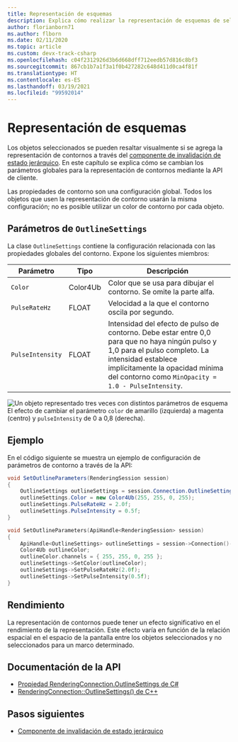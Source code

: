```yaml
---
title: Representación de esquemas
description: Explica cómo realizar la representación de esquemas de selección
author: florianborn71
ms.author: flborn
ms.date: 02/11/2020
ms.topic: article
ms.custom: devx-track-csharp
ms.openlocfilehash: c04f2312926d3b6d668dff712eedb57d816c8bf3
ms.sourcegitcommit: 867cb1b7a1f3a1f0b427282c648d411d0ca4f81f
ms.translationtype: HT
ms.contentlocale: es-ES
ms.lasthandoff: 03/19/2021
ms.locfileid: "99592014"
---
```

# <a name="outline-rendering"></a>Representación de esquemas

Los objetos seleccionados se pueden resaltar visualmente si se agrega la representación de contornos a través del [componente de invalidación de estado jerárquico](../../overview/features/override-hierarchical-state.md). En este capítulo se explica cómo se cambian los parámetros globales para la representación de contornos mediante la API de cliente.

Las propiedades de contorno son una configuración global. Todos los objetos que usen la representación de contorno usarán la misma configuración; no es posible utilizar un color de contorno por cada objeto.

## <a name="parameters-for-outlinesettings"></a>Parámetros de `OutlineSettings`

La clase `OutlineSettings` contiene la configuración relacionada con las propiedades globales del contorno. Expone los siguientes miembros:

| Parámetro      | Tipo    | Descripción                                             |
|----------------|---------|---------------------------------------------------------|
| `Color`          | Color4Ub | Color que se usa para dibujar el contorno. Se omite la parte alfa.         |
| `PulseRateHz`    | FLOAT   | Velocidad a la que el contorno oscila por segundo.|
| `PulseIntensity` | FLOAT   | Intensidad del efecto de pulso de contorno. Debe estar entre 0,0 para que no haya ningún pulso y 1,0 para el pulso completo. La intensidad establece implícitamente la opacidad mínima del contorno como `MinOpacity = 1.0 - PulseIntensity`. |

![Un objeto representado tres veces con distintos parámetros de esquema](./media/outlines.png) El efecto de cambiar el parámetro `color` de amarillo (izquierda) a magenta (centro) y `pulseIntensity` de 0 a 0,8 (derecha).

## <a name="example"></a>Ejemplo

En el código siguiente se muestra un ejemplo de configuración de parámetros de contorno a través de la API:

```cs
void SetOutlineParameters(RenderingSession session)
{
    OutlineSettings outlineSettings = session.Connection.OutlineSettings;
    outlineSettings.Color = new Color4Ub(255, 255, 0, 255);
    outlineSettings.PulseRateHz = 2.0f;
    outlineSettings.PulseIntensity = 0.5f;
}
```

```cpp
void SetOutlineParameters(ApiHandle<RenderingSession> session)
{
    ApiHandle<OutlineSettings> outlineSettings = session->Connection()->GetOutlineSettings();
    Color4Ub outlineColor;
    outlineColor.channels = { 255, 255, 0, 255 };
    outlineSettings->SetColor(outlineColor);
    outlineSettings->SetPulseRateHz(2.0f);
    outlineSettings->SetPulseIntensity(0.5f);
}
```

## <a name="performance"></a>Rendimiento

La representación de contornos puede tener un efecto significativo en el rendimiento de la representación. Este efecto varía en función de la relación espacial en el espacio de la pantalla entre los objetos seleccionados y no seleccionados para un marco determinado.

## <a name="api-documentation"></a>Documentación de la API

* [Propiedad RenderingConnection.OutlineSettings de C#](/dotnet/api/microsoft.azure.remoterendering.renderingconnection.outlinesettings)
* [RenderingConnection::OutlineSettings() de C++](/cpp/api/remote-rendering/renderingconnection#outlinesettings)

## <a name="next-steps"></a>Pasos siguientes

* [Componente de invalidación de estado jerárquico](../../overview/features/override-hierarchical-state.md)